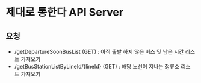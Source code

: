 # 제대로 통한다 API Server

## 요청
- /getDepartureSoonBusList (GET) : 아직 출발 하지 않은 버스 및 남은 시간 리스트 가져오기
- /getBusStationListByLineId/{lineId} (GET) : 해당 노선이 지나는 정류소 리스트 가져오기